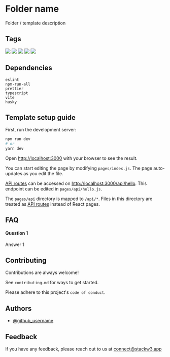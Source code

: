 # Folder name

Folder / template description

## Tags

![](https://img.shields.io/badge/-Tag(Max8)-informational)
![](https://img.shields.io/badge/-Tag(Max8)-informational)
![](https://img.shields.io/badge/-Tag(Max8)-informational)
![](https://img.shields.io/badge/-Tag(Max8)-informational)
![](https://img.shields.io/badge/-Tag(Max8)-informational)

## Dependencies

`eslint`<br/>
`npm-run-all`<br/>
`prettier`<br/>
`typescript`<br/>
`vite`<br/>
`husky`<br/>

## Template setup guide

First, run the development server:

```bash
npm run dev
# or
yarn dev
```

Open [http://localhost:3000](http://localhost:3000) with your browser to see the result.

You can start editing the page by modifying `pages/index.js`. The page auto-updates as you edit the file.

[API routes](https://nextjs.org/docs/api-routes/introduction) can be accessed on [http://localhost:3000/api/hello](http://localhost:3000/api/hello). This endpoint can be edited in `pages/api/hello.js`.

The `pages/api` directory is mapped to `/api/*`. Files in this directory are treated as [API routes](https://nextjs.org/docs/api-routes/introduction) instead of React pages.


## FAQ

#### Question 1

Answer 1


## Contributing

Contributions are always welcome!

See `contributing.md` for ways to get started.

Please adhere to this project's `code of conduct`.


## Authors

- [@github_username](https://www.github.com/username)

## Feedback

If you have any feedback, please reach out to us at connect@stackw3.app
